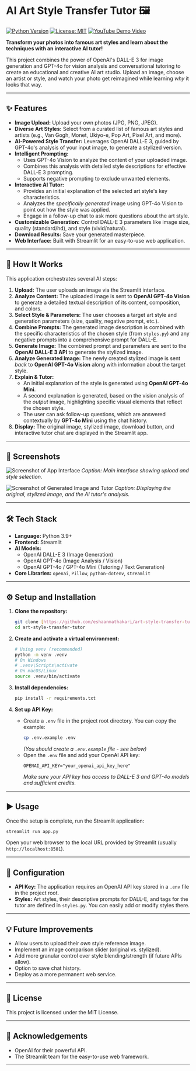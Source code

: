 # AI Art Style Transfer Tutor 🖼️

[![Python Version](https://img.shields.io/badge/Python-3.9%2B-blue.svg)](https://python.org)
[![License: MIT](https://img.shields.io/badge/License-MIT-yellow.svg)](https://opensource.org/licenses/MIT)
[![YouTube Demo Video](https://img.youtube.com/vi/3oEp5X8jeyE/hqdefault.jpg)](https://youtu.be/3oEp5X8jeyE)

**Transform your photos into famous art styles and learn about the techniques with an interactive AI tutor!**

This project combines the power of OpenAI's DALL-E 3 for image generation and GPT-4o for vision analysis and conversational tutoring to create an educational and creative AI art studio. Upload an image, choose an artist or style, and watch your photo get reimagined while learning *why* it looks that way.


---

## ✨ Features

*   **Image Upload:** Upload your own photos (JPG, PNG, JPEG).
*   **Diverse Art Styles:** Select from a curated list of famous art styles and artists (e.g., Van Gogh, Monet, Ukiyo-e, Pop Art, Pixel Art, and more).
*   **AI-Powered Style Transfer:** Leverages OpenAI DALL-E 3, guided by GPT-4o's analysis of your input image, to generate a stylized version.
*   **Intelligent Prompting:**
    *   Uses GPT-4o Vision to analyze the content of your uploaded image.
    *   Combines this analysis with detailed style descriptions for effective DALL-E 3 prompting.
    *   Supports negative prompting to exclude unwanted elements.
*   **Interactive AI Tutor:**
    *   Provides an initial explanation of the selected art style's key characteristics.
    *   Analyzes the *specifically generated* image using GPT-4o Vision to point out how the style was applied.
    *   Engage in a follow-up chat to ask more questions about the art style.
*   **Customizable Generation:** Control DALL-E 3 parameters like image size, quality (standard/hd), and style (vivid/natural).
*   **Download Results:** Save your generated masterpiece.
*   **Web Interface:** Built with Streamlit for an easy-to-use web application.

---

## 🚀 How It Works

This application orchestrates several AI steps:

1.  **Upload:** The user uploads an image via the Streamlit interface.
2.  **Analyze Content:** The uploaded image is sent to **OpenAI GPT-4o Vision** to generate a detailed textual description of its content, composition, and colors.
3.  **Select Style & Parameters:** The user chooses a target art style and generation parameters (size, quality, negative prompt, etc.).
4.  **Combine Prompts:** The generated image description is combined with the specific characteristics of the chosen style (from `styles.py`) and any negative prompts into a comprehensive prompt for DALL-E.
5.  **Generate Image:** The combined prompt and parameters are sent to the **OpenAI DALL-E 3 API** to generate the stylized image.
6.  **Analyze Generated Image:** The newly created stylized image is sent *back* to **OpenAI GPT-4o Vision** along with information about the target style.
7.  **Explain & Tutor:**
    *   An initial explanation of the style is generated using **OpenAI GPT-4o Mini**.
    *   A second explanation is generated, based on the vision analysis of the *output* image, highlighting specific visual elements that reflect the chosen style.
    *   The user can ask follow-up questions, which are answered contextually by **GPT-4o Mini** using the chat history.
8.  **Display:** The original image, stylized image, download button, and interactive tutor chat are displayed in the Streamlit app.

---

## 📸 Screenshots

![Screenshot of App Interface]([images/screenshot1.png])
*Caption: Main interface showing upload and style selection.*

![Screenshot of Generated Image and Tutor]([images/screenshot1.png])
*Caption: Displaying the original, stylized image, and the AI tutor's analysis.*

---

## 🛠️ Tech Stack

*   **Language:** Python 3.9+
*   **Frontend:** Streamlit
*   **AI Models:**
    *   OpenAI DALL-E 3 (Image Generation)
    *   OpenAI GPT-4o (Image Analysis / Vision)
    *   OpenAI GPT-4o / GPT-4o Mini (Tutoring / Text Generation)
*   **Core Libraries:** `openai`, `Pillow`, `python-dotenv`, `streamlit`

---

## ⚙️ Setup and Installation

1.  **Clone the repository:**
    ```bash
    git clone [https://github.com/eshaanmathakari/art-style-transfer-tutor]
    cd art-style-transfer-tutor
    ```

2.  **Create and activate a virtual environment:**
    ```bash
    # Using venv (recommended)
    python -m venv .venv
    # On Windows
    # .venv\Scripts\activate
    # On macOS/Linux
    source .venv/bin/activate
    ```

3.  **Install dependencies:**
    ```bash
    pip install -r requirements.txt
    ```

4.  **Set up API Key:**
    *   Create a `.env` file in the project root directory. You can copy the example:
        ```bash
        cp .env.example .env
        ```
        *(You should create a `.env.example` file - see below)*
    *   Open the `.env` file and add your OpenAI API key:
        ```dotenv
        OPENAI_API_KEY="your_openai_api_key_here"
        ```
        *Make sure your API key has access to DALL-E 3 and GPT-4o models and sufficient credits.*

---

## ▶️ Usage

Once the setup is complete, run the Streamlit application:

```bash
streamlit run app.py
```

Open your web browser to the local URL provided by Streamlit (usually `http://localhost:8501`).

---

## 🔧 Configuration

*   **API Key:** The application requires an OpenAI API key stored in a `.env` file in the project root.
*   **Styles:** Art styles, their descriptive prompts for DALL-E, and tags for the tutor are defined in `styles.py`. You can easily add or modify styles there.

---

## 💡 Future Improvements

*   Allow users to upload their *own* style reference image.
*   Implement an image comparison slider (original vs. stylized).
*   Add more granular control over style blending/strength (if future APIs allow).
*   Option to save chat history.
*   Deploy as a more permanent web service.

---

## 📄 License

This project is licensed under the MIT License.

---

## 🙏 Acknowledgements

*   OpenAI for their powerful API.
*   The Streamlit team for the easy-to-use web framework.

---
